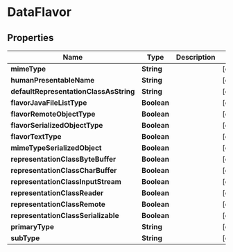 
# DataFlavor

## Properties
Name | Type | Description | Notes
------------ | ------------- | ------------- | -------------
**mimeType** | **String** |  |  [optional]
**humanPresentableName** | **String** |  |  [optional]
**defaultRepresentationClassAsString** | **String** |  |  [optional]
**flavorJavaFileListType** | **Boolean** |  |  [optional]
**flavorRemoteObjectType** | **Boolean** |  |  [optional]
**flavorSerializedObjectType** | **Boolean** |  |  [optional]
**flavorTextType** | **Boolean** |  |  [optional]
**mimeTypeSerializedObject** | **Boolean** |  |  [optional]
**representationClassByteBuffer** | **Boolean** |  |  [optional]
**representationClassCharBuffer** | **Boolean** |  |  [optional]
**representationClassInputStream** | **Boolean** |  |  [optional]
**representationClassReader** | **Boolean** |  |  [optional]
**representationClassRemote** | **Boolean** |  |  [optional]
**representationClassSerializable** | **Boolean** |  |  [optional]
**primaryType** | **String** |  |  [optional]
**subType** | **String** |  |  [optional]



